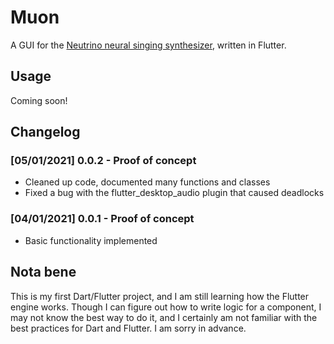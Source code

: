 # Muon

A GUI for the [Neutrino neural singing synthesizer](https://n3utrino.work), written in Flutter.

## Usage

Coming soon!

## Changelog

### [05/01/2021] 0.0.2 - Proof of concept
 - Cleaned up code, documented many functions and classes
 - Fixed a bug with the flutter_desktop_audio plugin that caused deadlocks

### [04/01/2021] 0.0.1 - Proof of concept
 - Basic functionality implemented

## Nota bene

This is my first Dart/Flutter project, and I am still learning how the Flutter engine works. Though I can figure out how to write logic for a component, I may not know the best way to do it, and I certainly am not familiar with the best practices for Dart and Flutter. I am sorry in advance.
